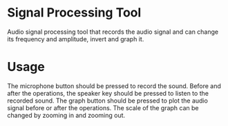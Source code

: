 # Signal Processing Tool

Audio signal processing tool that records the audio signal and can change its frequency and amplitude, invert and graph it. 

# Usage

The microphone button should be pressed to record the sound. Before and after the operations, the speaker key should be pressed to listen to the recorded sound. The graph button should be pressed to plot the audio signal before or after the operations. The scale of the graph can be changed by zooming in and zooming out.
